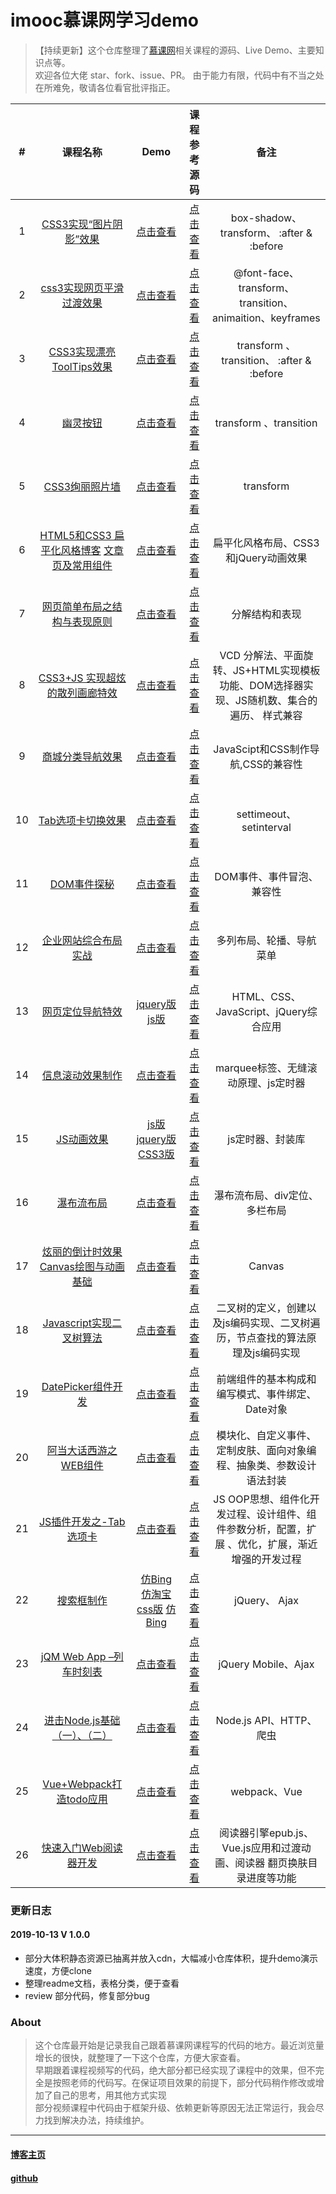 
# imooc慕课网学习demo  
> 【持续更新】这个仓库整理了[慕课网](https://www.imooc.com/)相关课程的源码、Live Demo、主要知识点等。  
> 欢迎各位大佬 star、fork、issue、PR。
> 由于能力有限，代码中有不当之处在所难免，敬请各位看官批评指正。  




|# | 课程名称| Demo| 课程参考源码 | 备注 | 
|:-:|:-:|:-:|:-:|:-:|
1 |[CSS3实现“图片阴影”效果](https://www.imooc.com/learn/240)| [点击查看](https://niuyi1017.github.io/imooc/CSS3%E5%AE%9E%E7%8E%B0%E5%9B%BE%E7%89%87%E9%98%B4%E5%BD%B1/index.html) | [点击查看](https://github.com/niuyi1017/imooc/tree/master/CSS3%E5%AE%9E%E7%8E%B0%E5%9B%BE%E7%89%87%E9%98%B4%E5%BD%B1) |box-shadow、transform、 :after & :before  
2 |[css3实现网页平滑过渡效果](https://www.imooc.com/learn/252)|[点击查看](https://niuyi1017.github.io/imooc/CSS3%E7%BD%91%E9%A1%B5%E5%B9%B3%E6%BB%91%E8%BF%87%E6%B8%A1/CSS%E7%BD%91%E9%A1%B5%E5%B9%B3%E6%BB%91%E8%BF%87%E6%B8%A1/index.html)|[点击查看](https://github.com/niuyi1017/imooc/tree/master/CSS3%E7%BD%91%E9%A1%B5%E5%B9%B3%E6%BB%91%E8%BF%87%E6%B8%A1)| @font-face、 transform、transition、 animaition、keyframes  
3 |[CSS3实现漂亮ToolTips效果](https://www.imooc.com/learn/331)|[点击查看](https://niuyi1017.github.io/imooc/ToolTips/index.html)|[点击查看](https://github.com/niuyi1017/imooc/tree/master/ToolTips)|transform 、transition、 :after & :before 
4 |[幽灵按钮](https://www.imooc.com/learn/5)|[点击查看](https://niuyi1017.github.io/imooc/%E5%B9%BD%E7%81%B5%E6%8C%89%E9%92%AE/index.html)|[点击查看](https://github.com/niuyi1017/imooc/tree/master/%E5%B9%BD%E7%81%B5%E6%8C%89%E9%92%AE)|transform 、transition
5 |[CSS3绚丽照片墙](https://www.imooc.com/learn/227)|[点击查看](https://niuyi1017.github.io/imooc/CSS3%E7%85%A7%E7%89%87%E5%A2%99/index.html)|[点击查看](https://github.com/niuyi1017/imooc/tree/master/CSS3%E7%85%A7%E7%89%87%E5%A2%99)|  transform 
6 |[HTML5和CSS3 扁平化风格博客](https://www.imooc.com/learn/445) [文章页及常用组件](https://www.imooc.com/learn/598)|[点击查看](https://niuyi1017.github.io/imooc/blog/index.html)|[点击查看](https://github.com/niuyi1017/imooc/tree/master/blog)| 扁平化风格布局、CSS3和jQuery动画效果 
7 |[网页简单布局之结构与表现原则](https://www.imooc.com/learn/20)|[点击查看](https://niuyi1017.github.io/imooc/WeiboComment/index.html)|[点击查看](https://github.com/niuyi1017/imooc/tree/master/WeiboComment)|  分解结构和表现
8 |[CSS3+JS 实现超炫的散列画廊特效](https://www.imooc.com/learn/366)|[点击查看](https://niuyi1017.github.io/imooc/tupianhualang/index.html)|[点击查看](https://github.com/niuyi1017/imooc/tree/master/tupianhualang)|  VCD 分解法、平面旋转、JS+HTML实现模板功能、DOM选择器实现、JS随机数、集合的遍历、 样式兼容
9 |[商城分类导航效果](https://www.imooc.com/learn/174)|[点击查看](https://niuyi1017.github.io/imooc/%E5%95%86%E5%9F%8E%E5%AF%BC%E8%88%AA/index.html)|[点击查看](https://github.com/niuyi1017/imooc/tree/master/%E5%95%86%E5%9F%8E%E5%AF%BC%E8%88%AA)|  JavaScipt和CSS制作导航,CSS的兼容性
10 |[Tab选项卡切换效果](https://www.imooc.com/learn/176)|[点击查看](https://niuyi1017.github.io/imooc/tab/auto.html)|[点击查看](https://github.com/niuyi1017/imooc/tree/master/tab)|  settimeout、setinterval
11 |[DOM事件探秘](https://www.imooc.com/learn/138)|[点击查看](https://niuyi1017.github.io/imooc/DOM%E4%BA%8B%E4%BB%B6/index.html)|[点击查看](https://github.com/niuyi1017/imooc/tree/master/DOM)|  DOM事件、事件冒泡、兼容性
12 |[企业网站综合布局实战](https://www.imooc.com/learn/147)|[点击查看](https://niuyi1017.github.io/imooc/%E4%BC%81%E4%B8%9A%E7%BD%91%E7%AB%99/index.html)|[点击查看](https://github.com/niuyi1017/imooc/tree/master/%E4%BC%81%E4%B8%9A%E7%BD%91%E7%AB%99)|  多列布局、轮播、导航菜单
13 |[网页定位导航特效](https://www.imooc.com/learn/56)|[jquery版](https://niuyi1017.github.io/imooc/jQuery%E7%BD%91%E9%A1%B5%E5%AE%9A%E4%BD%8D%E5%AF%BC%E8%88%AA/index.html) [js版](https://niuyi1017.github.io/imooc/jQuery%E7%BD%91%E9%A1%B5%E5%AE%9A%E4%BD%8D%E5%AF%BC%E8%88%AA/%E7%BD%91%E9%A1%B5%E5%AE%9A%E4%BD%8D%E5%AF%BC%E8%88%AAJS%E7%89%88.html)|[点击查看](https://github.com/niuyi1017/imooc/tree/master/jQuery%E7%BD%91%E9%A1%B5%E5%AE%9A%E4%BD%8D%E5%AF%BC%E8%88%AA)|  HTML、CSS、JavaScript、jQuery综合应用
14 |[信息滚动效果制作](https://www.imooc.com/learn/17)|[点击查看](https://niuyi1017.github.io/imooc/%E4%BF%A1%E6%81%AF%E6%BB%9A%E5%8A%A8/index.html)|[点击查看](https://github.com/niuyi1017/imooc/tree/master/%E4%BF%A1%E6%81%AF%E6%BB%9A%E5%8A%A8)|  marquee标签、无缝滚动原理、js定时器
15 |[JS动画效果](https://www.imooc.com/learn/167)|[js版](https://niuyi1017.github.io/imooc/JS%20%E5%8A%A8%E7%94%BB/%E5%8A%A8%E7%94%BB%E6%A1%88%E4%BE%8B.html) [jquery版](https://niuyi1017.github.io/imooc/JS%20%E5%8A%A8%E7%94%BB/%E6%A1%88%E4%BE%8B%E5%8A%A8%E7%94%BBJQ%E7%89%88.html) [CSS3版](https://niuyi1017.github.io/imooc/JS%20%E5%8A%A8%E7%94%BB/%E5%8A%A8%E7%94%BB%E6%A1%88%E4%BE%8Bcss3%E7%89%88.html)|[点击查看](https://github.com/niuyi1017/imooc/blob/master/JS%20%E5%8A%A8%E7%94%BB/)|  js定时器、封装库
16 |[瀑布流布局](https://www.imooc.com/learn/101)|[点击查看](https://niuyi1017.github.io/imooc/%E7%80%91%E5%B8%83%E6%B5%81%E5%B8%83%E5%B1%80/index.html)|[点击查看](https://github.com/niuyi1017/imooc/tree/master/%E7%80%91%E5%B8%83%E6%B5%81%E5%B8%83%E5%B1%80)| 瀑布流布局、div定位、多栏布局
17 |[炫丽的倒计时效果](https://www.imooc.com/learn/133) [Canvas绘图与动画基础](https://www.imooc.com/learn/133)|[点击查看](https://niuyi1017.github.io/imooc/canvas%E5%80%92%E8%AE%A1%E6%97%B6/index.html)|[点击查看](https://github.com/niuyi1017/imooc/tree/master/canvas%E5%80%92%E8%AE%A1%E6%97%B6)| Canvas
18 |[Javascript实现二叉树算法](https://www.imooc.com/learn/888)|[点击查看](https://github.com/niuyi1017/imooc/tree/master/JavaScript%E5%AE%9E%E7%8E%B0%E4%BA%8C%E5%8F%89%E6%A0%91)|[点击查看](https://github.com/niuyi1017/imooc/tree/master/JavaScript%E5%AE%9E%E7%8E%B0%E4%BA%8C%E5%8F%89%E6%A0%91)| 二叉树的定义，创建以及js编码实现、二叉树遍历，节点查找的算法原理及js编码实现
19 |[DatePicker组件开发](https://www.imooc.com/learn/820)|[点击查看](https://niuyi1017.github.io/imooc/DataPicker/index.html)|[点击查看](https://github.com/niuyi1017/imooc/tree/master/DataPicker)| 前端组件的基本构成和编写模式、事件绑定、Date对象
20 |[阿当大话西游之WEB组件](https://www.imooc.com/learn/99)|[点击查看](https://niuyi1017.github.io/imooc/webComponent/window.html)|[点击查看](https://github.com/niuyi1017/imooc/tree/master/webComponent)| 模块化、自定义事件、定制皮肤、面向对象编程、抽象类、参数设计语法封装
21 |[JS插件开发之-Tab选项卡](https://www.imooc.com/learn/825)|[点击查看](https://niuyi1017.github.io/imooc/Tab%E9%80%89%E9%A1%B9%E5%8D%A1%E7%BB%84%E4%BB%B6/index.html)|[点击查看](https://github.com/niuyi1017/imooc/tree/master/Tab%E9%80%89%E9%A1%B9%E5%8D%A1%E7%BB%84%E4%BB%B6)| JS OOP思想、组件化开发过程、设计组件、组件参数分析，配置，扩展 、优化，扩展，渐近增强的开发过程
22 |[搜索框制作](https://www.imooc.com/learn/21)|[仿Bing](https://niuyi1017.github.io/imooc/%E6%90%9C%E7%B4%A2%E6%A1%86/mySearch.html) [仿淘宝css版](https://niuyi1017.github.io/imooc/%E6%90%9C%E7%B4%A2%E6%A1%86/search4TB.html) [仿Bing](https://niuyi1017.github.io/imooc/%E6%90%9C%E7%B4%A2%E6%A1%86/search4TBjs.html)|[点击查看](https://github.com/niuyi1017/imooc/tree/master/%E6%90%9C%E7%B4%A2%E6%A1%86)| jQuery、 Ajax
23 |[jQM Web App –列车时刻表](https://www.imooc.com/learn/207)|[点击查看](https://niuyi1017.github.io/2018/04/22/webapp-train.html)|[点击查看](https://github.com/niuyi1017/imooc/tree/master/%E5%88%97%E8%BD%A6%E6%97%B6%E5%88%BB%E8%A1%A8)| jQuery Mobile、Ajax
24 |[进击Node.js基础（一）、（二）](https://www.imooc.com/learn/348)|[点击查看](https://niuyi1017.github.io/2018/09/10/http-crawler.html)|[点击查看](https://github.com/niuyi1017/imooc/tree/master/imoocNode)| Node.js API、HTTP、爬虫 
25 |[Vue+Webpack打造todo应用](https://www.imooc.com/learn/935)|[点击查看](https://niuyi1017.github.io/imooc/vue-webpack-todo/dist/index.html)|[点击查看](https://github.com/niuyi1017/imooc/tree/master/vue-webpack-todo)| webpack、Vue
26 |[快速入门Web阅读器开发](https://www.imooc.com/learn/1038)|[点击查看](https://niuyi1017.github.io/imooc/Easy-Reader/dist/index.html)|[点击查看](https://github.com/niuyi1017/imooc/tree/master/Easy-Reader)| 阅读器引擎epub.js、Vue.js应用和过渡动画、阅读器 翻页换肤目录进度等功能


### 更新日志 
#### 2019-10-13   V 1.0.0
* 部分大体积静态资源已抽离并放入cdn，大幅减小仓库体积，提升demo演示速度，方便clone   
* 整理readme文档，表格分类，便于查看  
* review 部分代码，修复部分bug   

### About

> 这个仓库最开始是记录我自己跟着慕课网课程写的代码的地方。最近浏览量增长的很快，就整理了一下这个仓库，方便大家查看。   
> 早期跟着课程视频写的代码，绝大部分都已经实现了课程中的效果，但不完全是按照老师的代码写。在保证项目效果的前提下，部分代码稍作修改或增加了自己的思考，用其他方式实现  
> 部分视频课程中代码由于框架升级、依赖更新等原因无法正常运行，我会尽力找到解决办法，持续维护。


------
#### [博客主页](https://niuyi1017.github.io)  
#### [github](https://github.com/niuyi1017/imooc)

